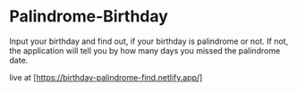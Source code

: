 # Palindrome-Birthday

Input your birthday and find out, if your birthday is palindrome or not.
If not, the application will tell you by how many days you missed the palindrome date.

live at [https://birthday-palindrome-find.netlify.app/]
